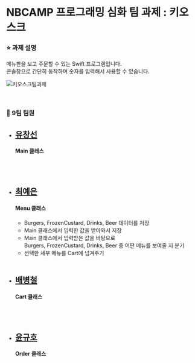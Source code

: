 # NBCAMP 프로그래밍 심화 팀 과제 : 키오스크 

### ⭐ 과제 설명
메뉴판을 보고 주문할 수 있는 Swift 프로그램입니다. 
<br/>콘솔창으로 간단히 동작하며 숫자를 입력해서 사용할 수 있습니다. 

![키오스크팀과제](https://github.com/yenny42/nbc_Team9_Kiosk/assets/107637741/df67b1f8-fede-4dd8-a518-e185e4f093b2)


<br />

### 🌱 9팀 팀원


- [유창선](https://github.com/ycs9608)   
  ----
  #### Main 클래스
<br/><br/>

- [최예은](https://github.com/yenny42)    
  ----
  #### Menu 클래스
  - Burgers, FrozenCustard, Drinks, Beer 데이터를 저장
  - Main 클래스에서 입력한 값을 받아와서 저장
   - Main 클래스에서 입력받은 값을 바탕으로 <br/>Burgers, FrozenCustard, Drinks, Beer 중 어떤 메뉴를 보여줄 지 분기
  - 선택한 세부 메뉴를 Cart에 넘겨주기
<br/><br/>

- [배병철](https://github.com/baerongmerong)  
  ----
  #### Cart 클래스
<br/><br/>

- [윤규호](https://github.com/ykyohub)   
  ----
  #### Order 클래스
<br/><br/>


